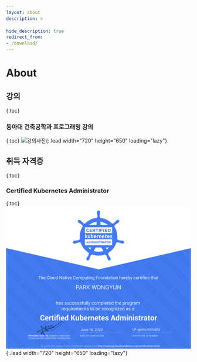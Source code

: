 ```yaml
---
layout: about
description: >

hide_description: true
redirect_from:
- /download/
---
```


# About

<!--author-->

## 강의
{:toc}
### 동아대 건축공학과 프로그래밍 강의
{:toc}
![강의사진](/assets/img/blog/lecture.png){:.lead width="720" height="650" loading="lazy"}
## 취득 자격증
{:toc}

### Certified Kubernetes Administrator
{:toc}
![cka](/assets/img/blog/cka.PNG){:.lead width="720" height="650" loading="lazy"}